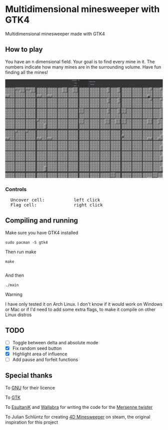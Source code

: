 # Multidimensional minesweeper with GTK4

Multidimensional minesweeper made with GTK4

## How to play

You have an n dimensional field. Your goal is to find every mine in it. The numbers indicate how many mines are in the surrounding volume. Have fun finding all the mines!

![A screenshot of a running game](example_game.png)

### Controls

<pre>
  Uncover cell:           left click
  Flag cell:              right click
</pre>

## Compiling and running

Make sure you have GTK4 installed

```
sudo pacman -S gtk4
```

Then run make

```
make
```
```
```

And then

```
./main
```

> [!WARNING]
> I have only tested it on Arch Linux. I don't know if it would work on Windows or Mac or if I'd need to add some extra flags, to make it compile on other Linux distros

## TODO

- [ ] Toggle between delta and absolute mode
- [x] Fix random seed button
- [x] Highlight area of influence
- [ ] Add pause and forfeit functions

## Special thanks

To [GNU](https://www.gnu.org/) for their licence

To [GTK](https://www.gtk.org/)

To [EsultaniK](https://github.com/ESultanik) and [Wallabra](https://github.com/wallabra) for writing the code for the [Mersenne twister](https://github.com/ESultanik/mtwister)

To Julian Schlüntz for creating [4D Minesweeper](https://store.steampowered.com/app/787980/4D_Minesweeper/) on steam, the original inspiration for this project
